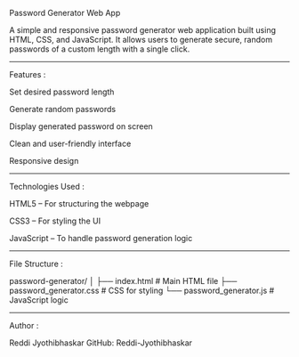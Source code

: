 Password Generator Web App

A simple and responsive password generator web application built using HTML, CSS, and JavaScript. It allows users to generate secure, random passwords of a custom length with a single click.


---

Features :

Set desired password length

Generate random passwords

Display generated password on screen

Clean and user-friendly interface

Responsive design



---

Technologies Used :

HTML5 – For structuring the webpage

CSS3 – For styling the UI

JavaScript – To handle password generation logic



---

File Structure :

password-generator/
│
├── index.html             # Main HTML file
├── password_generator.css # CSS for styling
└── password_generator.js  # JavaScript logic


---

Author :

Reddi Jyothibhaskar
GitHub: Reddi-Jyothibhaskar
